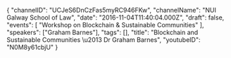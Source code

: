 {
    "channelID": "UCJeS6DnCzFas5myRC946FKw",
    "channelName": "NUI Galway School of Law",
    "date": "2016-11-04T11:40:04.000Z",
    "draft": false,
    "events": [
        "Workshop on Blockchain & Sustainable Communities"
    ],
    "speakers": ["Graham Barnes"],
    "tags": [],
    "title": "Blockchain and Sustainable Communities \u2013 Dr Graham Barnes",
    "youtubeID": "N0M8y61cbjU"
}
